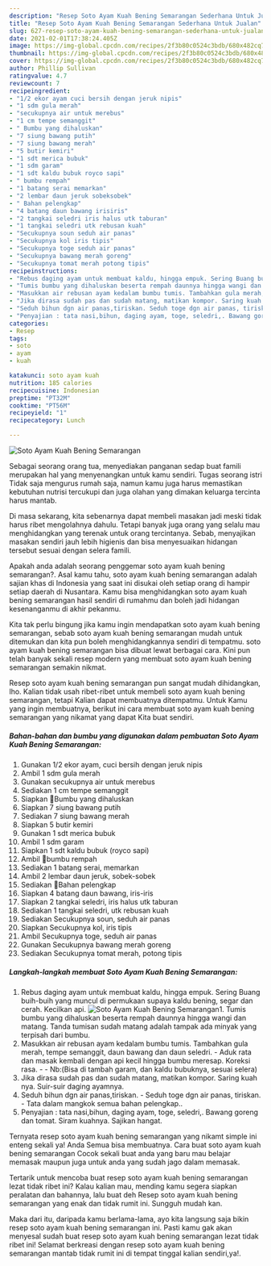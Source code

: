 ```yaml
---
description: "Resep Soto Ayam Kuah Bening Semarangan Sederhana Untuk Jualan"
title: "Resep Soto Ayam Kuah Bening Semarangan Sederhana Untuk Jualan"
slug: 627-resep-soto-ayam-kuah-bening-semarangan-sederhana-untuk-jualan
date: 2021-02-01T17:38:24.405Z
image: https://img-global.cpcdn.com/recipes/2f3b80c0524c3bdb/680x482cq70/soto-ayam-kuah-bening-semarangan-foto-resep-utama.jpg
thumbnail: https://img-global.cpcdn.com/recipes/2f3b80c0524c3bdb/680x482cq70/soto-ayam-kuah-bening-semarangan-foto-resep-utama.jpg
cover: https://img-global.cpcdn.com/recipes/2f3b80c0524c3bdb/680x482cq70/soto-ayam-kuah-bening-semarangan-foto-resep-utama.jpg
author: Phillip Sullivan
ratingvalue: 4.7
reviewcount: 7
recipeingredient:
- "1/2 ekor ayam cuci bersih dengan jeruk nipis"
- "1 sdm gula merah"
- "secukupnya air untuk merebus"
- "1 cm tempe semanggit"
- " Bumbu yang dihaluskan"
- "7 siung bawang putih"
- "7 siung bawang merah"
- "5 butir kemiri"
- "1 sdt merica bubuk"
- "1 sdm garam"
- "1 sdt kaldu bubuk royco sapi"
- " bumbu rempah"
- "1 batang serai memarkan"
- "2 lembar daun jeruk sobeksobek"
- " Bahan pelengkap"
- "4 batang daun bawang irisiris"
- "2 tangkai seledri iris halus utk taburan"
- "1 tangkai seledri utk rebusan kuah"
- "Secukupnya soun seduh air panas"
- "Secukupnya kol iris tipis"
- "Secukupnya toge seduh air panas"
- "Secukupnya bawang merah goreng"
- "Secukupnya tomat merah potong tipis"
recipeinstructions:
- "Rebus daging ayam untuk membuat kaldu, hingga empuk. Sering Buang buih-buih yang muncul di permukaan supaya kaldu bening, segar dan cerah. Kecilkan api."
- "Tumis bumbu yang dihaluskan beserta rempah daunnya hingga wangi dan matang. Tanda tumisan sudah matang adalah tampak ada minyak yang terpisah dari bumbu."
- "Masukkan air rebusan ayam kedalam bumbu tumis. Tambahkan gula merah, tempe semanggit, daun bawang dan daun seledri. Aduk rata dan masak kembali dengan api kecil hingga bumbu meresap. Koreksi rasa.  Nb:(Bisa di tambah garam, dan kaldu bubuknya, sesuai selera)"
- "Jika dirasa sudah pas dan sudah matang, matikan kompor. Saring kuah nya. Suir-suir daging ayamnya."
- "Seduh bihun dgn air panas,tiriskan. Seduh toge dgn air panas, tiriskan. Tata dalam mangkok semua bahan pelengkap.."
- "Penyajian : tata nasi,bihun, daging ayam, toge, seledri,. Bawang goreng dan tomat. Siram kuahnya. Sajikan hangat."
categories:
- Resep
tags:
- soto
- ayam
- kuah

katakunci: soto ayam kuah 
nutrition: 185 calories
recipecuisine: Indonesian
preptime: "PT32M"
cooktime: "PT56M"
recipeyield: "1"
recipecategory: Lunch

---
```



![Soto Ayam Kuah Bening Semarangan](https://img-global.cpcdn.com/recipes/2f3b80c0524c3bdb/680x482cq70/soto-ayam-kuah-bening-semarangan-foto-resep-utama.jpg)

Sebagai seorang orang tua, menyediakan panganan sedap buat famili merupakan hal yang menyenangkan untuk kamu sendiri. Tugas seorang istri Tidak saja mengurus rumah saja, namun kamu juga harus memastikan kebutuhan nutrisi tercukupi dan juga olahan yang dimakan keluarga tercinta harus mantab.

Di masa  sekarang, kita sebenarnya dapat membeli masakan jadi meski tidak harus ribet mengolahnya dahulu. Tetapi banyak juga orang yang selalu mau menghidangkan yang terenak untuk orang tercintanya. Sebab, menyajikan masakan sendiri jauh lebih higienis dan bisa menyesuaikan hidangan tersebut sesuai dengan selera famili. 



Apakah anda adalah seorang penggemar soto ayam kuah bening semarangan?. Asal kamu tahu, soto ayam kuah bening semarangan adalah sajian khas di Indonesia yang saat ini disukai oleh setiap orang di hampir setiap daerah di Nusantara. Kamu bisa menghidangkan soto ayam kuah bening semarangan hasil sendiri di rumahmu dan boleh jadi hidangan kesenanganmu di akhir pekanmu.

Kita tak perlu bingung jika kamu ingin mendapatkan soto ayam kuah bening semarangan, sebab soto ayam kuah bening semarangan mudah untuk ditemukan dan kita pun boleh menghidangkannya sendiri di tempatmu. soto ayam kuah bening semarangan bisa dibuat lewat berbagai cara. Kini pun telah banyak sekali resep modern yang membuat soto ayam kuah bening semarangan semakin nikmat.

Resep soto ayam kuah bening semarangan pun sangat mudah dihidangkan, lho. Kalian tidak usah ribet-ribet untuk membeli soto ayam kuah bening semarangan, tetapi Kalian dapat membuatnya ditempatmu. Untuk Kamu yang ingin membuatnya, berikut ini cara membuat soto ayam kuah bening semarangan yang nikamat yang dapat Kita buat sendiri.

<!--inarticleads1-->

##### Bahan-bahan dan bumbu yang digunakan dalam pembuatan Soto Ayam Kuah Bening Semarangan:

1. Gunakan 1/2 ekor ayam, cuci bersih dengan jeruk nipis
1. Ambil 1 sdm gula merah
1. Gunakan secukupnya air untuk merebus
1. Sediakan 1 cm tempe semanggit
1. Siapkan  📍Bumbu yang dihaluskan
1. Siapkan 7 siung bawang putih
1. Sediakan 7 siung bawang merah
1. Siapkan 5 butir kemiri
1. Gunakan 1 sdt merica bubuk
1. Ambil 1 sdm garam
1. Siapkan 1 sdt kaldu bubuk (royco sapi)
1. Ambil  📍bumbu rempah
1. Sediakan 1 batang serai, memarkan
1. Ambil 2 lembar daun jeruk, sobek-sobek
1. Sediakan  📍Bahan pelengkap
1. Siapkan 4 batang daun bawang, iris-iris
1. Siapkan 2 tangkai seledri, iris halus utk taburan
1. Sediakan 1 tangkai seledri, utk rebusan kuah
1. Sediakan Secukupnya soun, seduh air panas
1. Siapkan Secukupnya kol, iris tipis
1. Ambil Secukupnya toge, seduh air panas
1. Gunakan Secukupnya bawang merah goreng
1. Sediakan Secukupnya tomat merah, potong tipis




<!--inarticleads2-->

##### Langkah-langkah membuat Soto Ayam Kuah Bening Semarangan:

1. Rebus daging ayam untuk membuat kaldu, hingga empuk. Sering Buang buih-buih yang muncul di permukaan supaya kaldu bening, segar dan cerah. Kecilkan api.
<img src="https://img-global.cpcdn.com/steps/41808c8e262ee979/160x128cq70/soto-ayam-kuah-bening-semarangan-langkah-memasak-1-foto.jpg" alt="Soto Ayam Kuah Bening Semarangan">1. Tumis bumbu yang dihaluskan beserta rempah daunnya hingga wangi dan matang. Tanda tumisan sudah matang adalah tampak ada minyak yang terpisah dari bumbu.
1. Masukkan air rebusan ayam kedalam bumbu tumis. Tambahkan gula merah, tempe semanggit, daun bawang dan daun seledri. - Aduk rata dan masak kembali dengan api kecil hingga bumbu meresap. Koreksi rasa. -  - Nb:(Bisa di tambah garam, dan kaldu bubuknya, sesuai selera)
1. Jika dirasa sudah pas dan sudah matang, matikan kompor. Saring kuah nya. Suir-suir daging ayamnya.
1. Seduh bihun dgn air panas,tiriskan. - Seduh toge dgn air panas, tiriskan. - Tata dalam mangkok semua bahan pelengkap..
1. Penyajian : tata nasi,bihun, daging ayam, toge, seledri,. Bawang goreng dan tomat. Siram kuahnya. Sajikan hangat.




Ternyata resep soto ayam kuah bening semarangan yang nikamt simple ini enteng sekali ya! Anda Semua bisa membuatnya. Cara buat soto ayam kuah bening semarangan Cocok sekali buat anda yang baru mau belajar memasak maupun juga untuk anda yang sudah jago dalam memasak.

Tertarik untuk mencoba buat resep soto ayam kuah bening semarangan lezat tidak ribet ini? Kalau kalian mau, mending kamu segera siapkan peralatan dan bahannya, lalu buat deh Resep soto ayam kuah bening semarangan yang enak dan tidak rumit ini. Sungguh mudah kan. 

Maka dari itu, daripada kamu berlama-lama, ayo kita langsung saja bikin resep soto ayam kuah bening semarangan ini. Pasti kamu gak akan menyesal sudah buat resep soto ayam kuah bening semarangan lezat tidak ribet ini! Selamat berkreasi dengan resep soto ayam kuah bening semarangan mantab tidak rumit ini di tempat tinggal kalian sendiri,ya!.

